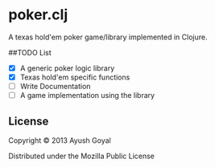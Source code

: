 # poker.clj

A texas hold'em poker game/library implemented in Clojure.


##TODO List
- [x] A generic poker logic library
- [x] Texas hold'em specific functions
- [ ] Write Documentation
- [ ] A game implementation using the library

## License

Copyright © 2013 Ayush Goyal

Distributed under the Mozilla Public License
